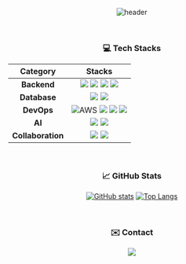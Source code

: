 <div align="center">
  
![header](https://capsule-render.vercel.app/api?type=waving&color=auto&height=280&section=header&text=Hello%20World%20!!%20👋&fontSize=90&animation=fadeIn&fontAlignY=38)

</div>

<div align="center">

<br>

### 💻 Tech Stacks

| Category | Stacks |
| :---: | :---: |
| **Backend** | <img src="https://img.shields.io/badge/Java-E05126?style=for-the-badge&logo=openjdk&logoColor=white"/> <img src="https://img.shields.io/badge/Spring-6DB33F?style=for-the-badge&logo=spring&logoColor=white"/> <img src="https://img.shields.io/badge/SpringBoot-6DB33F?style=for-the-badge&logo=springboot&logoColor=white"/> <img src="https://img.shields.io/badge/Python-3776AB?style=for-the-badge&logo=python&logoColor=white"/> |
| **Database** | <img src="https://img.shields.io/badge/MySQL-4479A1?style=for-the-badge&logo=mysql&logoColor=white"/> <img src="https://img.shields.io/badge/Redis-DC382D?style=for-the-badge&logo=redis&logoColor=white"/> |
| **DevOps** | <img src="https://img.shields.io/badge/Amazon%20AWS-232F3E?style=for-the-badge" alt="AWS"/> <img src="https://img.shields.io/badge/Google_Cloud-4285F4?style=for-the-badge&logo=google-cloud&logoColor=white"/> <img src="https://img.shields.io/badge/Docker-2496ED?style=for-the-badge&logo=docker&logoColor=white"/> <img src="https://img.shields.io/badge/Git-F05032?style=for-the-badge&logo=git&logoColor=white"/> |
| **AI** | <img src="https://img.shields.io/badge/LangChain-008639?style=for-the-badge&logo=langchain&logoColor=white"/> <img src="https://img.shields.io/badge/LangGraph-FF5722?style=for-the-badge&logo=langgraph&logoColor=white"/> |
| **Collaboration**| <img src="https://img.shields.io/badge/Notion-000000?style=for-the-badge&logo=notion&logoColor=white"/> <img src="https://img.shields.io/badge/Slack-4A154B?style=for-the-badge&logo=slack&logoColor=white"/> |

<br>

### 📈 GitHub Stats

[![GitHub stats](https://github-readme-stats.vercel.app/api?username=leeseojun34&show_icons=true&theme=tokyonight)](https://github.com/anuraghazra/github-readme-stats)
[![Top Langs](https://github-readme-stats.vercel.app/api/top-langs/?username=leeseojun34&layout=compact&theme=tokyonight)](https://github.com/anuraghazra/github-readme-stats)

<br>

### ✉️ Contact

<p>
  <a href="mailto:leeseojun34@email.com"><img src="https://img.shields.io/badge/Gmail-EA4335?style=for-the-badge&logo=gmail&logoColor=white"></a>
</p>

</div>
